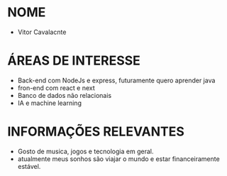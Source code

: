 # NOME
* Vitor Cavalacnte

# ÁREAS DE INTERESSE
* Back-end com NodeJs e express, futuramente quero aprender java
* fron-end com react e next
* Banco de dados não relacionais
* IA e machine learning

# INFORMAÇÕES RELEVANTES
* Gosto de musica, jogos e tecnologia em geral.
* atualmente meus sonhos são viajar o mundo e estar financeiramente estável.

